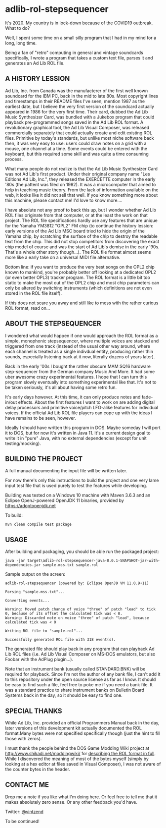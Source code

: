 # adlib-rol-stepsequencer

It's 2020. My country is in lock-down because of the COVID19 outbreak. What to do?

Well, I spent some time on a small silly program that I had in my mind for a long, long time.

Being a fan of "retro" computing in general and vintage soundcards specifically, I wrote a program that takes a custom text file, parses it and generates an Ad Lib ROL file.

## A HISTORY LESSION

Ad Lib, Inc. from Canada was the manufacterer of the first well known soundcard for the IBM PC, back in the mid to late 80s. Most copyright lines and timestamps in their README files I've seen, mention 1987 as the earliest date, but I believe the very first version of the soundcard actually appeared in 1986 for the very first time. Their card, dubbed the Ad Lib Music Synthesizer Card, was bundled with a Jukebox program that could playback pre-programmed songs saved in the Ad Lib ROL format. A revolutionary graphical tool, the Ad Lib Visual Composer, was released commercially separately that could actually create and edit existing ROL files. Primitive by today's standards, but unlike most niche software back then, it was very easy to use: users could draw notes on a grid with a mouse, one channel at a time. Some events could be entered with the keyboard, but this required some skill and was quite a time consuming process.

What many people do not realize is that the Ad Lib Music Synthesizer Card was not Ad Lib's first product. Under their original company name "Les Editions Ad Lib, Inc.", they released the EXERCETTE computer in the early '80s (the pattent was filed on 1982). It was a microcomputer that aimed to help in teaching music theory. From the lack of information available on the web, it looks like it did not sell that well. If you know something more about this machine, please contact me! I'd love to know more....

I have absolute not any proof to back this up, but I wonder whether Ad Lib ROL files originate from that computer, or at the least the work on that project. The ROL file specifications hardly use any features that are unique for the Yamaha YM3812 "OPL2" FM chip (to continue the history lession: early versions of the Ad Lib MSC board tried to hide the origin of the Yamaha chip, by scratching the surface of the chip to destroy the readable text from the chip. This did not stop competitors from discovering the exact chip model of course and was the start of Ad Lib's demise in the early '90s. That's a whole other story though...). The ROL file format almost seems more like a early take on a universal MIDI file alternative.

Bottom line: if you want to produce the very best songs on the OPL2 chip known to mankind, you're probably better off looking at a dedicated OPL2 (or even better OPL3) tracker program. The ROL format is a little bit too static to make the most out of the OPL2 chip and most chip parameters can only be altered by switching instruments (which definitions are not even stored in the ROL file itself).

If this does not scare you away and still like to mess with the rather curious ROL format, read on...

## ABOUT THE STEPSEQUENCER

I wondered what would happen if one would approach the ROL format as a simple, monophonic stepsequencer, where multiple voices are stacked and triggered from one track (instead of the usual other way around, where each channel is treated as a single indivdual entity, producing rather thin sounds, especially listening back at it now, literally dozens of years later).

Back in the early '00s I bought the rather obscure MAM SQ16 hardware step-sequencer from the German company Music And More. It had some uber awesome crazy experimental features. I hope that I can turn this program slowly eventually into something experimental like that. It's not to be taken seriously, it's all about having some retro fun.

It's early days however. At this time, it can only produce notes and fade-in/out effects. About the first features I want to work on are adding digital delay processors and primitive voice/pitch LFO-alike features for individual voices. If the official Ad Lib ROL file players can cope up with the ideas I have remains to be seen, however.

Ideally I should have written this program in DOS. Maybe someday I will port it to DOS, but for now it's written in Java 11. It's a current design goal to write it in "pure" Java, with no external dependencies (except for unit testing/mocking).

## BUILDING THE PROJECT

A full manual documenting the input file will be written later. 

For now there's only this instructions to build the project and one very lame input test file that is used purely to test the features while developing.

Building was tested on a Windows 10 machine with Maven 3.6.3 and an Eclipse OpenJ-powered OpenJDK 11 binaries, provided by https://adoptopenjdk.net

To build:

```
mvn clean compile test package
```

## USAGE

After building and packaging, you should be able run the packaged project:

```
java -jar target\adlib-rol-stepsequencer-java-0.0.1-SNAPSHOT-jar-with-dependencies.jar sample.mss.txt sample.rol
```

Sample output on the screen:

```
adlib-rol-stepsequencer (powered by: Eclipse OpenJ9 VM 11.0.9+11)

Parsing "sample.mss.txt"...

Converting events...

Warning: Moved patch change of voice "three" of patch "lead" to tick 0, because of its offset the calculated tick was < 0.
Warning: Discarded note on voice "three" of patch "lead", because calculated tick was < 0

Writing ROL file to "sample.rol"...

Successfully generated ROL file with 318 event(s).
```

The generated file should play back in any program that can playback Ad Lib ROL files (i.e. Ad Lib Visual Composer on MS-DOS emulators, but also Foobar with the AdPlug plugin...).

Note that an instrument bank (usually called STANDARD.BNK) will be required for playback. Since I'm not the author of any bank file, I can't add it to this repository under the open source license as far as I know. It should be easy to find such a file, feel free to poke me if you need a bank file. It was a standard practice to share instrument banks on Bulletin Board Systems back in the day, so it should be easy to find one.

## SPECIAL THANKS

While Ad Lib, Inc. provided an official Programmers Manual back in the day, later versions of this development kit actually documented the ROL format.Many bytes were not specified specifically though (just the hint to fill those with zeros). 

I must thank the people behind the DOS Game Modding Wiki project at http://www.shikadi.net/moddingwiki/ for [describing the ROL format in full](http://www.shikadi.net/moddingwiki/ROL_Format). While I discovered the meaning of most of the bytes myself (simply by looking at a hex editor at files saved in Visual Composer), I was not aware of the counter bytes in the header.

## CONTACT ME

Drop me a note if you like what I'm doing here. Or feel free to tell me that it makes absolutely zero sense. Or any other feedback you'd have.

Twitter: [@vintzend](https://twitter.com/vintzend)

To be continued!
